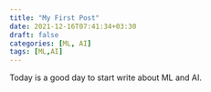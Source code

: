 ```yaml
---
title: "My First Post"
date: 2021-12-16T07:41:34+03:30
draft: false
categories: [ML, AI]
tags: [ML,AI]
---
```


Today is a good day to start write about ML and AI.
